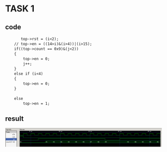 # TASK 1
## code
           top->rst = (i<2);
        // top->en = ((14>i)&(i>4))|(i>15);
        if((top->count == 0x9)&(j<2))
        {
            top->en = 0;
            j++;
        }
        else if (i<4)
        {
            top->en = 0;
        }
        
        else
            top->en = 1;

## result
![图片](./challenge%20result.png)